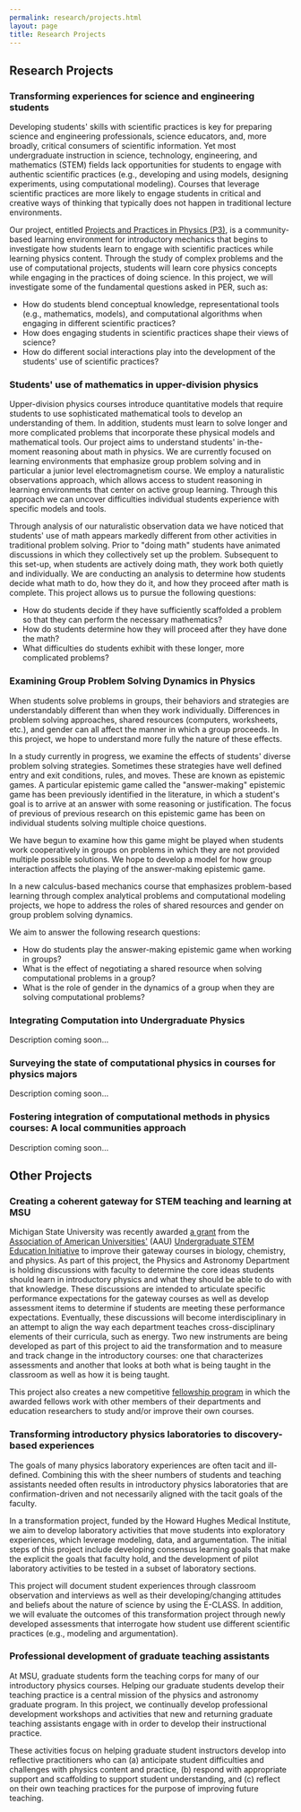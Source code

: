 ```yaml
---
permalink: research/projects.html
layout: page
title: Research Projects
---
```


## Research Projects

### Transforming experiences for science and engineering students

Developing students' skills with scientific practices is key for
preparing science and engineering professionals, science educators, and,
more broadly, critical consumers of scientific information. Yet most
undergraduate instruction in science, technology, engineering, and
mathematics (STEM) fields lack opportunities for students to engage with
authentic scientific practices (e.g., developing and using models,
designing experiments, using computational modeling). Courses that
leverage scientific practices are more likely to engage students in
critical and creative ways of thinking that typically does not happen in
traditional lecture environments.

Our project, entitled [Projects and Practices in Physics
(P3)](http://pcubed.pa.msu.edu), is a community-based learning
environment for introductory mechanics that begins to investigate how
students learn to engage with scientific practices while learning
physics content. Through the study of complex problems and the use of
computational projects, students will learn core physics concepts while
engaging in the practices of doing science. In this project, we will
investigate some of the fundamental questions asked in PER, such as:

-   How do students blend conceptual knowledge, representational tools
    (e.g., mathematics, models), and computational algorithms when
    engaging in different scientific practices?
-   How does engaging students in scientific practices shape their views
    of science?
-   How do different social interactions play into the development of
    the students' use of scientific practices?

### Students' use of mathematics in upper-division physics

Upper-division physics courses introduce quantitative models that
require students to use sophisticated mathematical tools to develop an
understanding of them. In addition, students must learn to solve longer
and more complicated problems that incorporate these physical models and
mathematical tools. Our project aims to understand students'
in-the-moment reasoning about math in physics. We are currently focused
on learning environments that emphasize group problem solving and in
particular a junior level electromagnetism course. We employ a
naturalistic observations approach, which allows access to student
reasoning in learning environments that center on active group learning.
Through this approach we can uncover difficulties individual students
experience with specific models and tools.

Through analysis of our naturalistic observation data we have noticed
that students' use of math appears markedly different from other
activities in traditional problem solving. Prior to "doing math"
students have animated discussions in which they collectively set up the
problem. Subsequent to this set-up, when students are actively doing
math, they work both quietly and individually. We are conducting an
analysis to determine how students decide what math to do, how they do
it, and how they proceed after math is complete. This project allows us
to pursue the following questions:

-   How do students decide if they have sufficiently scaffolded a
    problem so that they can perform the necessary mathematics?
-   How do students determine how they will proceed after they have done
    the math?
-   What difficulties do students exhibit with these longer, more
    complicated problems?

### Examining Group Problem Solving Dynamics in Physics

When students solve problems in groups, their behaviors and strategies
are understandably different than when they work individually.
Differences in problem solving approaches, shared resources (computers,
worksheets, etc.), and gender can all affect the manner in which a group
proceeds. In this project, we hope to understand more fully the nature
of these effects.

In a study currently in progress, we examine the effects of students'
diverse problem solving strategies. Sometimes these strategies have well
defined entry and exit conditions, rules, and moves. These are known as
epistemic games. A particular epistemic game called the "answer-making"
epistemic game has been previously identified in the literature, in
which a student's goal is to arrive at an answer with some reasoning or
justification. The focus of previous of previous research on this
epistemic game has been on individual students solving multiple choice
questions.

We have begun to examine how this game might be played when students
work cooperatively in groups on problems in which they are not provided
multiple possible solutions. We hope to develop a model for how group
interaction affects the playing of the answer-making epistemic game.

In a new calculus-based mechanics course that emphasizes problem-based
learning through complex analytical problems and computational modeling
projects, we hope to address the roles of shared resources and gender on
group problem solving dynamics.

We aim to answer the following research questions:

-   How do students play the answer-making epistemic game when working
    in groups?
-   What is the effect of negotiating a shared resource when solving
    computational problems in a group?
-   What is the role of gender in the dynamics of a group when they are
    solving computational problems?

### Integrating Computation into Undergraduate Physics

Description coming soon...

### Surveying the state of computational physics in courses for physics majors

Description coming soon...

### Fostering integration of computational methods in physics courses: A local communities approach

Description coming soon...

## Other Projects

### Creating a coherent gateway for STEM teaching and learning at MSU

Michigan State University was recently awarded [a
grant](http://msutoday.msu.edu/news/2013/msu-part-of-a-national-effort-to-improve-science-math-education/)
from the [Association of American Universities'](http://www.aau.edu/)
(AAU) [Undergraduate STEM Education
Initiative](https://stemedhub.org/groups/aau) to improve their gateway
courses in biology, chemistry, and physics. As part of this project, the
Physics and Astronomy Department is holding discussions with faculty to
determine the core ideas students should learn in introductory physics
and what they should be able to do with that knowledge. These
discussions are intended to articulate specific performance expectations
for the gateway courses as well as develop assessment items to determine
if students are meeting these performance expectations. Eventually,
these discussions will become interdisciplinary in an attempt to align
the way each department teaches cross-disciplinary elements of their
curricula, such as energy. Two new instruments are being developed as
part of this project to aid the transformation and to measure and track
change in the introductory courses: one that characterizes assessments
and another that looks at both what is being taught in the classroom as
well as how it is being taught.

This project also creates a new competitive [fellowship
program](http://create4stem.msu.edu/gatewayfellowship) in which the
awarded fellows work with other members of their departments and
education researchers to study and/or improve their own courses.

### Transforming introductory physics laboratories to discovery-based experiences

The goals of many physics laboratory experiences are often tacit and
ill-defined. Combining this with the sheer numbers of students and
teaching assistants needed often results in introductory physics
laboratories that are confirmation-driven and not necessarily aligned
with the tacit goals of the faculty.

In a transformation project, funded by the Howard Hughes Medical
Institute, we aim to develop laboratory activities that move students
into exploratory experiences, which leverage modeling, data, and
argumentation. The initial steps of this project include developing
consensus learning goals that make the explicit the goals that faculty
hold, and the development of pilot laboratory activities to be tested in
a subset of laboratory sections.

This project will document student experiences through classroom
observation and interviews as well as their developing/changing
attitudes and beliefs about the nature of science by using the E-CLASS.
In addition, we will evaluate the outcomes of this transformation
project through newly developed assessments that interrogate how student
use different scientific practices (e.g., modeling and argumentation).

### Professional development of graduate teaching assistants

At MSU, graduate students form the teaching corps for many of our
introductory physics courses. Helping our graduate students develop
their teaching practice is a central mission of the physics and
astronomy graduate program. In this project, we continually develop
professional development workshops and activities that new and returning
graduate teaching assistants engage with in order to develop their
instructional practice.

These activities focus on helping graduate student instructors develop
into reflective practitioners who can (a) anticipate student
difficulties and challenges with physics content and practice, (b)
respond with appropriate support and scaffolding to support student
understanding, and (c) reflect on their own teaching practices for the
purpose of improving future teaching.
